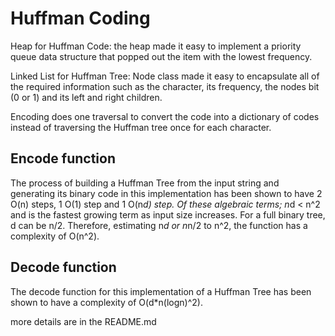 
# Huffman Coding

Heap for Huffman Code: the heap made it easy to implement a priority queue data structure that popped out the item with the lowest frequency.

Linked List for Huffman Tree: Node class made it easy to encapsulate all of the required information such as the character, its frequency, the nodes bit (0 or 1) and its left and right children.

Encoding does one traversal to convert the code into a dictionary of codes instead of traversing the Huffman tree once for each character.

## Encode function

The process of building a Huffman Tree from the input string and generating its binary code in this implementation has been shown to have 2 O(n) steps, 1 O(1) step and 1 O(n*d) step. Of these algebraic terms; n*d < n^2 and is the fastest growing term as input size increases. For a full binary tree, d can be n/2. Therefore, estimating n*d or n*n/2 to n^2, the function has a complexity of O(n^2).

## Decode function

The decode function for this implementation of a Huffman Tree has been shown to have a complexity of O(d*n(logn)^2).

more details are in the README.md